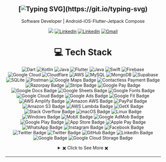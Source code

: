 <div align="center">

[![Typing SVG](https://readme-typing-svg.herokuapp.com?font=Source+Code+Pro&pause=1000&center=true&vCenter=true&width=435&height=24&lines=Hello+World!;This+is+PARTH...;Welcome+to+my+Profile!)](https://git.io/typing-svg)
---
Software Developer | Android-iOS-Flutter-Jetpack Compose
  
<!-- [![YouTube Channel Subscribers](https://img.shields.io/youtube/channel/subscribers/UCfCefH4Beq7ivaIF5mMPLAw?style=social)](https://www.youtube.com/c/FlutterBucket?sub_confirmation=1) -->
[![](https://komarev.com/ghpvc/?username=parthunagar)](https://github.com/parthunagar)
[![Linkedin](https://img.shields.io/badge/Linked-in-369?style=flat-square&logo=linkedin&logoColor=white&color=blue)](https://linkedin.com/in/parth-unagar-154a88166)
[![Linkedin](https://img.shields.io/badge/Twitter-tw-369?style=flat-square&logo=twitter&logoColor=white&color=blue)](https://twitter.com/parthunagar1)
[![Gmail](https://img.shields.io/badge/%20-Send%20Mail-black?color=007EC6&labelColor=555555&logo=gmail&logoColor=f5f7fe)](mailto:parthunagar9@gmail.com?subject=From%20GitHub&&body=Hi,%20there.%20Found%20you%20on%20GitHub!%20Let's%20talk%20about...)

</div>

<div align="center">
 
 # 💻 Tech Stack
![Dart](https://img.shields.io/badge/dart-%230175C2.svg?style=for-the-badge&logo=dart&logoColor=white) ![Kotlin](https://img.shields.io/badge/kotlin-%230095D5.svg?style=for-the-badge&logo=kotlin&logoColor=white) ![Java](https://img.shields.io/badge/java-%23ED8B00.svg?style=for-the-badge&logo=java&logoColor=white) ![Flutter](https://img.shields.io/badge/Flutter-%2302569B.svg?style=for-the-badge&logo=Flutter&logoColor=white) ![Java](https://img.shields.io/badge/jetpack_compose-%23ED8B00.svg?style=for-the-badge&logo=jetpack-compose) ![Swift](https://img.shields.io/badge/Swift-F38020.svg?style=for-the-badge&logo=Swift&logoColor=white) ![Firebase](https://img.shields.io/badge/firebase-%23039BE5.svg?style=for-the-badge&logo=firebase) ![Google Cloud](https://img.shields.io/badge/Google%20Cloud-%234285F4.svg?style=for-the-badge&logo=google-cloud&logoColor=white) ![Cloudflare](https://img.shields.io/badge/Cloudflare-F38020?style=for-the-badge&logo=Cloudflare&logoColor=white) ![AWS](https://img.shields.io/badge/AWS-%23FF9900.svg?style=for-the-badge&logo=amazon-aws&logoColor=white) ![MySQL](https://img.shields.io/badge/mysql-%2300f.svg?style=for-the-badge&logo=mysql&logoColor=white) ![MongoDB](https://img.shields.io/badge/MongoDB-%234ea94b.svg?style=for-the-badge&logo=mongodb&logoColor=white) 	![Supabase](https://img.shields.io/badge/Supabase-3ECF8E?style=for-the-badge&logo=supabase&logoColor=white) ![SQLite](https://img.shields.io/badge/sqflite-%2307405e.svg?style=for-the-badge&logo=sqlite&logoColor=white) ![Postman](https://img.shields.io/badge/Postman-FF6C37?style=for-the-badge&logo=postman&logoColor=white) ![Google Maps Badge](https://img.shields.io/badge/Google%20Maps-4285F4?style=for-the-badge&logo=googlemaps&logoColor=fff) ![Contactless Payment Badge](https://img.shields.io/badge/Contactless%20Payment-000?logo=contactlesspayment&logoColor=fff&style=for-the-badge) ![Razorpay Badge](https://img.shields.io/badge/Razorpay-0C2451?logo=razorpay&logoColor=fff&style=for-the-badge) ![Stripe Badge](https://img.shields.io/badge/Stripe-008CDD?logo=stripe&logoColor=fff&style=for-the-badge) ![Google Pay Badge](https://img.shields.io/badge/Google%20Pay-4285F4?logo=googlepay&logoColor=fff&style=for-the-badge) ![Google Docs Badge](https://img.shields.io/badge/Google%20Docs-4285F4?logo=googledocs&logoColor=fff&style=for-the-badge) ![Google Sheets Badge](https://img.shields.io/badge/Google%20Sheets-34A853?logo=googlesheets&logoColor=fff&style=for-the-badge) ![Google Fonts Badge](https://img.shields.io/badge/Google%20Fonts-4285F4?logo=googlefonts&logoColor=fff&style=for-the-badge) ![Google Cloud Badge](https://img.shields.io/badge/Google%20Cloud-4285F4?logo=googlecloud&logoColor=fff&style=for-the-badge) ![Google Ads Badge](https://img.shields.io/badge/Google%20Ads-4285F4?logo=googleads&logoColor=fff&style=for-the-badge) ![Google Fit Badge](https://img.shields.io/badge/Google%20Fit-4285F4?logo=googlefit&logoColor=fff&style=for-the-badge) ![AWS Amplify Badge](https://img.shields.io/badge/AWS%20Amplify-F90?logo=awsamplify&logoColor=fff&style=for-the-badge) ![Amazon AWS Badge](https://img.shields.io/badge/Amazon%20AWS-232F3E?logo=amazonaws&logoColor=fff&style=for-the-badge) ![PayPal Badge](https://img.shields.io/badge/PayPal-003087?logo=paypal&logoColor=fff&style=for-the-badge) ![Amazon S3 Badge](https://img.shields.io/badge/Amazon%20S3-569A31?logo=amazons3&logoColor=fff&style=for-the-badge) ![AWS Lambda Badge](https://img.shields.io/badge/AWS%20Lambda-F90?logo=awslambda&logoColor=fff&style=for-the-badge) ![GetX Badge](https://img.shields.io/badge/GetX-8A2BE2?logo=getx&logoColor=fff&style=for-the-badge) ![Stack Overflow Badge](https://img.shields.io/badge/Stack%20Overflow-F58025?logo=stackoverflow&logoColor=fff&style=for-the-badge) ![macOS Badge](https://img.shields.io/badge/macOS-000?logo=macos&logoColor=fff&style=for-the-badge) ![Linux Badge](https://img.shields.io/badge/Linux-FCC624?logo=linux&logoColor=000&style=for-the-badge) ![Windows Badge](https://img.shields.io/badge/Windows-0078D4?logo=windows&logoColor=fff&style=for-the-badge) ![MobX Badge](https://img.shields.io/badge/MobX-F95?logo=mobx&logoColor=fff&style=for-the-badge) ![Google AdMob Badge](https://img.shields.io/badge/Google%20AdMob-EA4335?logo=googleadmob&logoColor=fff&style=for-the-badge) ![Google Play Badge](https://img.shields.io/badge/Google%20Play-414141?logo=googleplay&logoColor=fff&style=for-the-badge) ![App Store Badge](https://img.shields.io/badge/App%20Store-0D96F6?logo=appstore&logoColor=fff&style=for-the-badge) ![Apple Pay Badge](https://img.shields.io/badge/Apple%20Pay-000?logo=applepay&logoColor=fff&style=for-the-badge) ![WhatsApp Badge](https://img.shields.io/badge/WhatsApp-25D366?logo=whatsapp&logoColor=fff&style=for-the-badge) ![Instagram Badge](https://img.shields.io/badge/Instagram-E4405F?logo=instagram&logoColor=fff&style=for-the-badge) ![Facebook Badge](https://img.shields.io/badge/Facebook-0866FF?logo=facebook&logoColor=fff&style=for-the-badge) ![Twitter Badge](https://img.shields.io/badge/Twitter-1D9BF0?logo=twitter&logoColor=fff&style=for-the-badge) ![Twitter Badge](https://img.shields.io/badge/Twitter-1D9BF0?logo=twitter&logoColor=fff&style=for-the-badge) ![GitHub Badge](https://img.shields.io/badge/GitHub-181717?logo=github&logoColor=fff&style=for-the-badge) ![LinkedIn Badge](https://img.shields.io/badge/LinkedIn-0A66C2?logo=linkedin&logoColor=fff&style=for-the-badge) ![Google Badge](https://img.shields.io/badge/Google-4285F4?logo=google&logoColor=fff&style=for-the-badge) ![Google Cloud Storage Badge](https://img.shields.io/badge/Google%20Cloud%20Storage-AECBFA?logo=googlecloudstorage&logoColor=000&style=for-the-badge)
  
<!-- https://github.com/anuraghazra/github-readme-stats -->
<details> 
  <summary> ✖️ Click to See More ✖️</summary>
  <br/>  
  
  ### &#x1f4c8; GitHub Stats
  
<p align="center" >
  
[![Top Langs](https://github-readme-stats.vercel.app/api/top-langs/?username=parthunagar&langs_count=6&count_private=true&layout=compact&theme=react&hide_border=true&bg_color=1F222E&title_color=F85D7F&icon_color=F8D866&hide=Jupyter%20Notebook,html,css,tsql,hack)](https://github.com/parthunagar) <img height="165" src="http://github-readme-streak-stats.herokuapp.com?user=parthunagar&theme=tokyonight&hide_border=true&background=1F222E" />
  
</p>
  
<b>Note:</b> Top languages is only a metric of the languages my public code consists of and doesn't reflect experience or skill level.
  
</details>
 
  
</div>

---
